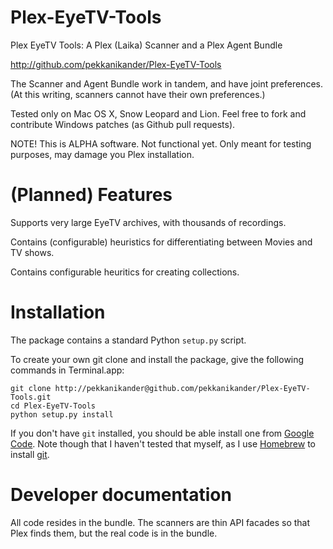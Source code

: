 Plex-EyeTV-Tools
================

Plex EyeTV Tools: A Plex (Laika) Scanner and a Plex Agent Bundle

http://github.com/pekkanikander/Plex-EyeTV-Tools

The Scanner and Agent Bundle work in tandem, and have joint
preferences.  (At this writing, scanners cannot have their own
preferences.)

Tested only on Mac OS X, Snow Leopard and Lion.  Feel free to fork and
contribute Windows patches (as Github pull requests).

NOTE!  This is ALPHA software.  Not functional yet.  Only meant for
testing purposes, may damage you Plex installation.

(Planned) Features
==================

Supports very large EyeTV archives, with thousands of recordings.

Contains (configurable) heuristics for differentiating between Movies
and TV shows.

Contains configurable heuritics for creating collections.

Installation
============

The package contains a standard Python `setup.py` script.

To create your own git clone and install the package, give the
following commands in Terminal.app:

    git clone http://pekkanikander@github.com/pekkanikander/Plex-EyeTV-Tools.git
    cd Plex-EyeTV-Tools
    python setup.py install

If you don't have `git` installed, you should be able install one from
[Google Code](http://code.google.com/p/git-osx-installer/).  Note though
that I haven't tested that myself, as I use
[Homebrew](http://mxcl.github.com/homebrew/) to install
[git](http://git-scm.com).
 

Developer documentation
=======================

All code resides in the bundle.  The scanners are thin API facades so
that Plex finds them, but the real code is in the bundle.
